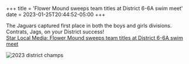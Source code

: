 +++
title = 'Flower Mound sweeps team titles at District 6-6A swim meet'
date = 2023-01-25T20:44:52-05:00
+++

The Jaguars captured first place in both the boys and girls divisions. Contrats, Jags, on your District success!  
[Star Local Media: Flower Mound sweeps team titles at District 6-6A swim meet](https://starlocalmedia.com/carrolltonleader/flower-mound-sweeps-team-titles-at-district-6-6a-swim-meet/article_8da0302a-9c14-11ed-b0e6-d7e75f1f57c1.html)

![2023 district champs](/img/2023-district-champs.webp)



<!--more-->

